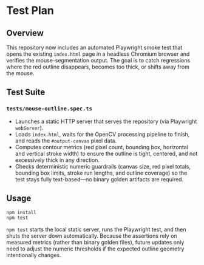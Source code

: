 # Test Plan

## Overview
This repository now includes an automated Playwright smoke test that opens the
existing `index.html` page in a headless Chromium browser and verifies the
mouse-segmentation output. The goal is to catch regressions where the red
outline disappears, becomes too thick, or shifts away from the mouse.

## Test Suite

### `tests/mouse-outline.spec.ts`
* Launches a static HTTP server that serves the repository (via Playwright
  `webServer`).
* Loads `index.html`, waits for the OpenCV processing pipeline to finish, and
  reads the `#output-canvas` pixel data.
* Computes contour metrics (red pixel count, bounding box, horizontal and
  vertical stroke width) to ensure the outline is tight, centered, and not
  excessively thick in any direction.
* Checks deterministic numeric guardrails (canvas size, red pixel totals,
  bounding box limits, stroke run lengths, and outline coverage) so the test
  stays fully text-based—no binary golden artifacts are required.

## Usage

```bash
npm install
npm test
```

`npm test` starts the local static server, runs the Playwright test, and then
shuts the server down automatically. Because the assertions rely on measured
metrics (rather than binary golden files), future updates only need to adjust
the numeric thresholds if the expected outline geometry intentionally changes.
